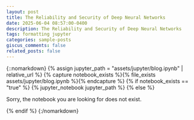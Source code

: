 ```yaml
---
layout: post
title: The Reliability and Security of Deep Neural Networks
date: 2025-06-04 08:57:00-0400
description: The Reliability and Security of Deep Neural Networks
tags: formatting jupyter
categories: sample-posts
giscus_comments: false
related_posts: false
---
```


{::nomarkdown}
{% assign jupyter_path = "assets/jupyter/blog.ipynb" | relative_url %}
{% capture notebook_exists %}{% file_exists assets/jupyter/blog.ipynb %}{% endcapture %}
{% if notebook_exists == "true" %}
{% jupyter_notebook jupyter_path %}
{% else %}

<p>Sorry, the notebook you are looking for does not exist.</p>
{% endif %}
{:/nomarkdown}

